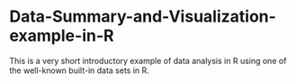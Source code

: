 # Data-Summary-and-Visualization-example-in-R
This is a very short introductory example of data analysis in R using one of the well-known built-in data sets in R.
